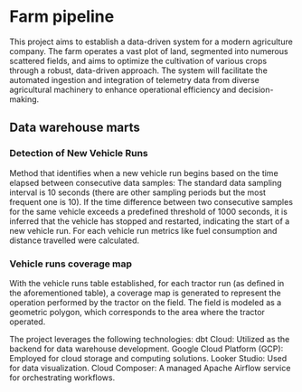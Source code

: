# Farm pipeline
This project aims to establish a data-driven system for a modern agriculture company. The farm operates a vast plot of land, segmented into numerous scattered fields, and aims to optimize the cultivation of various crops through a robust, data-driven approach. The system will facilitate the automated ingestion and integration of telemetry data from diverse agricultural machinery to enhance operational efficiency and decision-making.

## Data warehouse marts

### Detection of New Vehicle Runs
Method that identifies when a new vehicle run begins based on the time elapsed between consecutive data samples: The standard data sampling interval is 10 seconds (there are other sampling periods but the most frequent one is 10). If the time difference between two consecutive samples for the same vehicle exceeds a predefined threshold of 1000 seconds, it is inferred that the vehicle has stopped and restarted, indicating the start of a new vehicle run. For each vehicle run metrics like fuel consumption and distance travelled were calculated.


### Vehicle runs coverage map
With the vehicle runs table established, for each tractor run (as defined in the aforementioned table), a coverage map is generated to represent the operation performed by the tractor on the field. The field is modeled as a geometric polygon, which corresponds to the area where the tractor operated.

The project leverages the following technologies:
dbt Cloud: Utilized as the backend for data warehouse development.
Google Cloud Platform (GCP): Employed for cloud storage and computing solutions.
Looker Studio: Used for data visualization.
Cloud Composer: A managed Apache Airflow service for orchestrating workflows.
